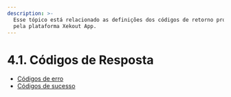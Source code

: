 ```yaml
---
description: >-
  Esse tópico está relacionado as definições dos códigos de retorno providos
  pela plataforma Xekout App.
---
```


# 4.1. Códigos de Resposta

* [Códigos de erro](codigos-de-erro.md)
* [Códigos de sucesso](codigos-de-sucesso.md)

